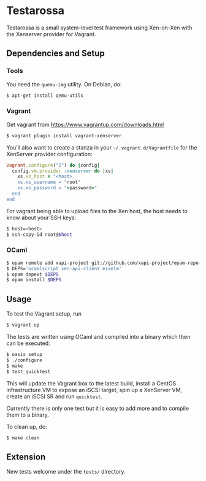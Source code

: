 # Testarossa

Testarossa is a small system-level test framework using Xen-on-Xen with the
Xenserver provider for Vagrant.

## Dependencies and Setup

### Tools

You need the `quemu-img` utility. On Debian, do:

 ```sh
$ apt-get install qemu-utils
 ```

### Vagrant

Get vagrant from https://www.vagrantup.com/downloads.html

```sh
$ vagrant plugin install vagrant-xenserver
```

You'll also want to create a stanza in your `~/.vagrant.d/Vagrantfile`
for the XenServer provider configuration:

```ruby
Vagrant.configure("2") do |config|
  config.vm.provider :xenserver do |xs|
    xs.xs_host = "<host>
    xs.xs_username = "root"
    xs.xs_password = "<password>"
  end
end
```
For vagrant being able to upload files to the Xen host, the host needs
to know about your SSH keys:

```sh
$ host=<host>
$ ssh-copy-id root@$host
```

### OCaml

```sh
$ opam remote add xapi-project git://github.com/xapi-project/opam-repo-dev
$ DEPS='ocamlscript xen-api-client ezxmlm'
$ opam depext $DEPS
$ opam install $DEPS
```

## Usage

To test the Vagrant setup, run

```sh
$ vagrant up
```

The tests are written using OCaml and compiled into a binary which then
can be executed:

```sh
$ oasis setup
$ ./configure
$ make
$ test_quicktest
```

This will update the Vagrant box to the latest build, install a CentOS
infrastructure VM to expose an iSCSI target, spin up a XenServer VM,
create an iSCSI SR and run `quicktest`.

Currently there is only one test but it is easy to add more and to
compile them to a binary.

To clean up, do:

```sh
$ make clean
```


## Extension

New tests welcome under the `tests/` directory.
